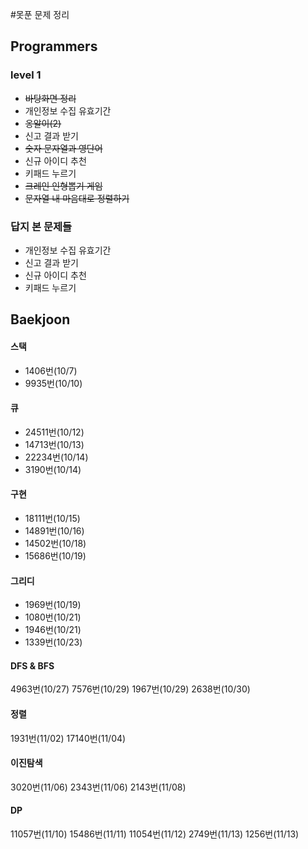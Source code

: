 #못푼 문제 정리

## Programmers
### level 1
- ~~바탕화면 정리~~
- 개인정보 수집 유효기간
- ~~옹알이(2)~~
- 신고 결과 받기
- ~~숫자 문자열과 영단어~~
- 신규 아이디 추천
- 키패드 누르기
- ~~크레인 인형뽑기 게임~~
- ~~문자열 내 마음대로 정렬하기~~

### 답지 본 문제들
- 개인정보 수집 유효기간
- 신고 결과 받기
- 신규 아이디 추천
- 키패드 누르기



## Baekjoon
#### 스택
- 1406번(10/7)
- 9935번(10/10)

#### 큐
- 24511번(10/12)
- 14713번(10/13)
- 22234번(10/14)
- 3190번(10/14)

#### 구현
- 18111번(10/15)
- 14891번(10/16)
- 14502번(10/18)
- 15686번(10/19)

#### 그리디
- 1969번(10/19)
- 1080번(10/21)
- 1946번(10/21)
- 1339번(10/23)

#### DFS & BFS
4963번(10/27)
7576번(10/29)
1967번(10/29)
2638번(10/30)

#### 정렬
1931번(11/02)
17140번(11/04)

#### 이진탐색
3020번(11/06)
2343번(11/06)
2143번(11/08)

#### DP
11057번(11/10)
15486번(11/11)
11054번(11/12)
2749번(11/13)
1256번(11/13)


